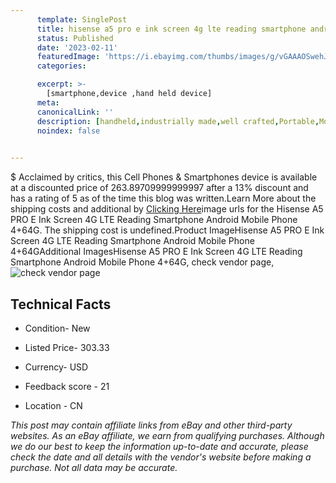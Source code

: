 ```yaml
---
      template: SinglePost
      title: hisense a5 pro e ink screen 4g lte reading smartphone android mobile phone 4 64g
      status: Published
      date: '2023-02-11'
      featuredImage: 'https://i.ebayimg.com/thumbs/images/g/vGAAAOSwehJgq5jh/s-l225.jpg'
      categories: 

      excerpt: >-
        [smartphone,device ,hand held device]
      meta:
      canonicalLink: ''
      description: [handheld,industrially made,well crafted,Portable,Mobile,Compact,Convenient,Lightweight,Maneuverable,Man-portable,Miniature,Carriable,Hand-held,Light,Holdable,Transportable,Mobile device,Pocket-sized,On-the-go,Wireless,Cordless,Compact size,Convenient size, smartphone,device ,hand held device]
      noindex: false

        
---
```

$
    Acclaimed by critics, this Cell Phones & Smartphones device is available at a discounted price of 263.89709999999997 after a 13% discount and has a rating of 5 as of the time this blog was written.Learn More about the shipping costs and additional by [Clicking Here](https://www.ebay.com/itm/234233321030?hash=item368964d646%3Ag%3AvGAAAOSwehJgq5jh&mkevt=1&mkcid=1&mkrid=711-53200-19255-0&campid=%253CePNCampaignId%253E&customid=%253CreferenceId%253E&toolid=10049)image urls for the Hisense A5 PRO E Ink Screen 4G LTE Reading Smartphone Android Mobile Phone 4+64G. The shipping cost is undefined.Product ImageHisense A5 PRO E Ink Screen 4G LTE Reading Smartphone Android Mobile Phone 4+64GAdditional ImagesHisense A5 PRO E Ink Screen 4G LTE Reading Smartphone Android Mobile Phone 4+64G, check vendor page, ![check vendor page](https://origin-galleryplus.ebayimg.com/ws/web/234233321030_2_0_1/225x225.jpg,https://origin-galleryplus.ebayimg.com/ws/web/234233321030_3_0_1/225x225.jpg,https://origin-galleryplus.ebayimg.com/ws/web/234233321030_4_0_1/225x225.jpg,https://origin-galleryplus.ebayimg.com/ws/web/234233321030_5_0_1/225x225.jpg,https://origin-galleryplus.ebayimg.com/ws/web/234233321030_6_0_1/225x225.jpg,https://origin-galleryplus.ebayimg.com/ws/web/234233321030_7_0_1/225x225.jpg,https://origin-galleryplus.ebayimg.com/ws/web/234233321030_8_0_1/225x225.jpg,https://origin-galleryplus.ebayimg.com/ws/web/234233321030_9_0_1/225x225.jpg,https://origin-galleryplus.ebayimg.com/ws/web/234233321030_10_0_1/225x225.jpg,https://origin-galleryplus.ebayimg.com/ws/web/234233321030_11_0_1/225x225.jpg,https://origin-galleryplus.ebayimg.com/ws/web/234233321030_12_0_1/225x225.jpg)
    
    

 ## Technical Facts 



     
      

 - Condition- New 


      

 - Listed Price- 303.33 


      

 - Currency- USD 


      

 - Feedback score - 21 


      

 - Location - CN 


      
      

 *_This post may contain affiliate links from eBay and other third-party websites. As an eBay affiliate, we earn from qualifying purchases. Although we do our best to keep the information up-to-date and accurate, please check the date and all details with the vendor's website before making a purchase. Not all data may be accurate._*



    
    
    
    
    